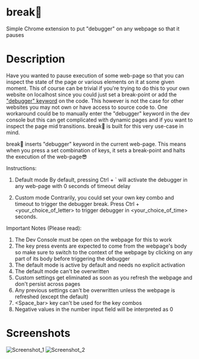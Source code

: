 # break🔴

Simple Chrome extension to put "debugger" on any webpage so that it pauses

# Description

Have you wanted to pause execution of some web-page so that you can inspect the state of the page or various elements on it at some given moment. This of course can be trivial if you're trying to do this to your own website on localhost since you could just set a break-point or add the ["debugger" keyword](https://www.w3schools.com/jsref/jsref_debugger.asp) on the code. This however is not the case for other websites you may not own or have access to source code to. One workaround could be to manually enter the "debugger" keyword in the dev console but this can get complicated with dynamic pages and if you want to inspect the page mid transitions. break🔴 is built for this very use-case in mind.

break🔴 inserts "debugger" keyword in the current web-page. This means when you press a set combination of keys, it sets a break-point and halts the execution of the web-page😎

Instructions:

1. Default mode
   By default, pressing Ctrl + ` will activate the debugger in any web-page with 0 seconds of timeout delay

2. Custom mode
   Contrarily, you could set your own key combo and timeout to trigger the debugger break.
   Press Ctrl + <your_choice_of_letter> to trigger debugger in <your_choice_of_time> seconds.

Important Notes (Please read):

1. The Dev Console must be open on the webpage for this to work
2. The key press events are expected to come from the webpage's body so make sure to switch to the context of the webpage by clicking on any part of its body before triggering the debugger
3. The default mode is active by default and needs no explicit activation
4. The default mode can't be overwritten
5. Custom settings get eliminated as soon as you refresh the webpage and don't persist across pages
6. Any previous settings can't be overwritten unless the webpage is refreshed (except the default)
7. <Space_bar> key can't be used for the key combos
8. Negative values in the number input field will be interpreted as 0

# Screenshots

![Screenshot_1](images/screenshots/1.jpg)
![Screenshot_2](images/screenshots/2.jpg)
